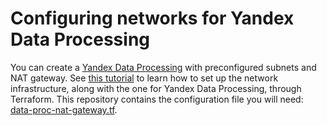 # Configuring networks for Yandex Data Processing

You can create a [Yandex Data Processing](https://yandex.cloud/en/docs/data-proc) with preconfigured subnets and NAT gateway. See [this tutorial](https://yandex.cloud/en/docs/data-proc/tutorials/configure-network) to learn how to set up the network infrastructure, along with the one for Yandex Data Processing, through Terraform. This repository contains the configuration file you will need: [data-proc-nat-gateway.tf](data-proc-nat-gateway.tf).
